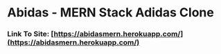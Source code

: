 # Abidas - MERN Stack Adidas Clone

### Link To Site: [https://abidasmern.herokuapp.com/](https://abidasmern.herokuapp.com/)
